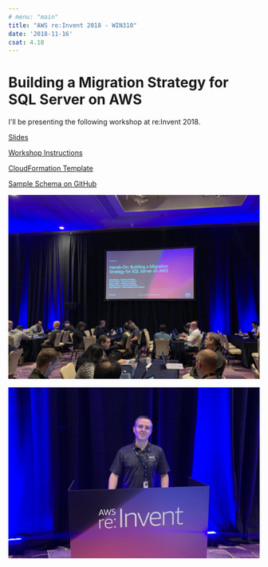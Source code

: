 ```yaml
---
# menu: "main"
title: "AWS re:Invent 2018 - WIN310"
date: '2018-11-16'
csat: 4.18
---
```

# Building a Migration Strategy for SQL Server on AWS

I'll be presenting the following workshop at re:Invent 2018.

[Slides](https://www.slideshare.net/AmazonWebServices/handson-building-a-migration-strategy-for-sql-server-on-aws-win310-aws-reinvent-2018)

[Workshop Instructions](https://awsentworkshops.com/reinvent2018/win310/win310index/)

[CloudFormation Template](prerequisites.yaml)

[Sample Schema on GitHub](https://github.com/brianjbeach/aws-database-migration-samples/tree/add-email/sqlserver/sampledb/v1)

![](win301-01.jpg)

![](win301-02.jpg)